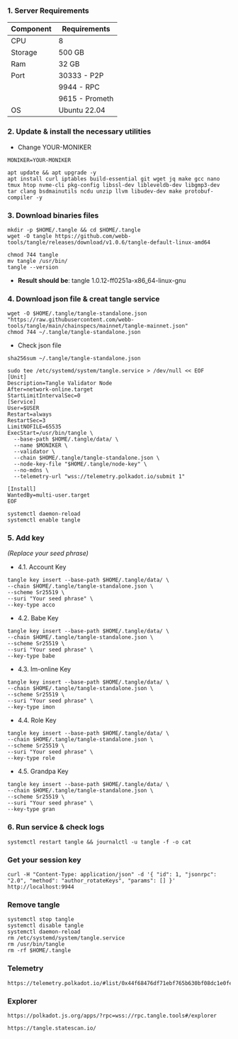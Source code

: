 ### 1. Server Requirements
| Component   |  Requirements  |
|-------------|----------------|
| CPU         | 8              |
| Storage     | 500 GB         |
| Ram         | 32 GB          |
| Port        | 30333 - P2P    |
|             | 9944 - RPC     |
|             |9615 - Prometh  |
| OS          |Ubuntu 22.04    |
### 2. Update & install the necessary utilities

- Change YOUR-MONIKER
```
MONIKER=YOUR-MONIKER
```
```
apt update && apt upgrade -y
apt install curl iptables build-essential git wget jq make gcc nano tmux htop nvme-cli pkg-config libssl-dev libleveldb-dev libgmp3-dev tar clang bsdmainutils ncdu unzip llvm libudev-dev make protobuf-compiler -y
```
### 3. Download binaries files
```
mkdir -p $HOME/.tangle && cd $HOME/.tangle
wget -O tangle https://github.com/webb-tools/tangle/releases/download/v1.0.6/tangle-default-linux-amd64

chmod 744 tangle
mv tangle /usr/bin/
tangle --version
```
- **Result should be**: tangle 1.0.12-ff0251a-x86_64-linux-gnu
### 4. Download json file & creat tangle service
```
wget -O $HOME/.tangle/tangle-standalone.json "https://raw.githubusercontent.com/webb-tools/tangle/main/chainspecs/mainnet/tangle-mainnet.json"
chmod 744 ~/.tangle/tangle-standalone.json
```
- Check json file
```
sha256sum ~/.tangle/tangle-standalone.json
```
```
sudo tee /etc/systemd/system/tangle.service > /dev/null << EOF
[Unit]
Description=Tangle Validator Node
After=network-online.target
StartLimitIntervalSec=0
[Service]
User=$USER
Restart=always
RestartSec=3
LimitNOFILE=65535
ExecStart=/usr/bin/tangle \
  --base-path $HOME/.tangle/data/ \
  --name $MONIKER \
  --validator \
  --chain $HOME/.tangle/tangle-standalone.json \
  --node-key-file "$HOME/.tangle/node-key" \
  --no-mdns \
  --telemetry-url "wss://telemetry.polkadot.io/submit 1" 

[Install]
WantedBy=multi-user.target
EOF

systemctl daemon-reload
systemctl enable tangle
```
### 5. Add key 
_(Replace your seed phrase)_
- 4.1. Account Key
```
tangle key insert --base-path $HOME/.tangle/data/ \
--chain $HOME/.tangle/tangle-standalone.json \
--scheme Sr25519 \
--suri "Your seed phrase" \
--key-type acco
```
- 4.2. Babe Key
```
tangle key insert --base-path $HOME/.tangle/data/ \
--chain $HOME/.tangle/tangle-standalone.json \
--scheme Sr25519 \
--suri "Your seed phrase" \
--key-type babe
```
- 4.3. Im-online Key
```
tangle key insert --base-path $HOME/.tangle/data/ \
--chain $HOME/.tangle/tangle-standalone.json \
--scheme Sr25519 \
--suri "Your seed phrase" \
--key-type imon
```
- 4.4. Role Key
```
tangle key insert --base-path $HOME/.tangle/data/ \
--chain $HOME/.tangle/tangle-standalone.json \
--scheme Sr25519 \
--suri "Your seed phrase" \
--key-type role
```
- 4.5. Grandpa Key
```
tangle key insert --base-path $HOME/.tangle/data/ \
--chain $HOME/.tangle/tangle-standalone.json \
--scheme Sr25519 \
--suri "Your seed phrase" \
--key-type gran
```
### 6. Run service & check logs
```
systemctl restart tangle && journalctl -u tangle -f -o cat
```
### Get your session key
```
curl -H "Content-Type: application/json" -d '{ "id": 1, "jsonrpc": "2.0", "method": "author_rotateKeys", "params": [] }' http://localhost:9944
```
### Remove tangle
```
systemctl stop tangle
systemctl disable tangle
systemctl daemon-reload
rm /etc/systemd/system/tangle.service
rm /usr/bin/tangle
rm -rf $HOME/.tangle
```
### Telemetry
```
https://telemetry.polkadot.io/#list/0x44f68476df71ebf765b630bf08dc1e0fedb2bf614a1aa0563b3f74f20e47b3e0
```
### Explorer
```
https://polkadot.js.org/apps/?rpc=wss://rpc.tangle.tools#/explorer
```
```
https://tangle.statescan.io/
```
